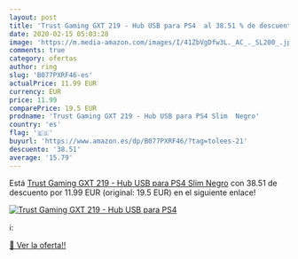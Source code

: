 ```yaml
---
layout: post
title: 'Trust Gaming GXT 219 - Hub USB para PS4  al 38.51 % de descuento'
date: 2020-02-15 05:03:28
image: 'https://m.media-amazon.com/images/I/41ZbVgDfw3L._AC_._SL200_.jpg'
comments: true
category: ofertas
author: ring
slug: 'B077PXRF46-es'
actualPrice: 11.99 EUR
currency: EUR
price: 11.99
comparePrice: 19.5 EUR
prodname: 'Trust Gaming GXT 219 - Hub USB para PS4 Slim  Negro'
country: 'es'
flag: '🇪🇸'
buyurl: 'https://www.amazon.es/dp/B077PXRF46/?tag=tolees-21'
descuento: '38.51'
average: '15.79'
---
```


Está [Trust Gaming GXT 219 - Hub USB para PS4 Slim  Negro](https://www.amazon.es/dp/B077PXRF46/?tag=tolees-21) con 38.51 de descuento por 11.99 EUR (original: 19.5 EUR) en el siguiente enlace!

[![Trust Gaming GXT 219 - Hub USB para PS4 ](https://m.media-amazon.com/images/I/41ZbVgDfw3L._AC_._SL200_.jpg)](https://www.amazon.es/dp/B077PXRF46/?tag=tolees-21)

ℹ️:


[🛒 Ver la oferta!!](https://www.amazon.es/dp/B077PXRF46/?tag=tolees-21)
